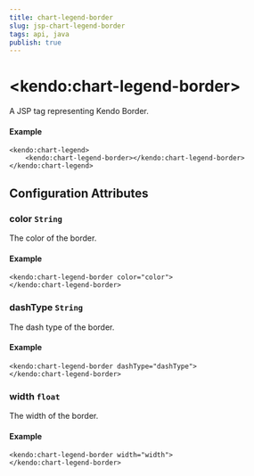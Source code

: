 ```yaml
---
title: chart-legend-border
slug: jsp-chart-legend-border
tags: api, java
publish: true
---
```


# \<kendo:chart-legend-border\>
A JSP tag representing Kendo Border.

#### Example
    <kendo:chart-legend>
        <kendo:chart-legend-border></kendo:chart-legend-border>
    </kendo:chart-legend>


## Configuration Attributes


### color `String`

The color of the border.

#### Example
    <kendo:chart-legend-border color="color">
    </kendo:chart-legend-border>



### dashType `String`

The dash type of the border.

#### Example
    <kendo:chart-legend-border dashType="dashType">
    </kendo:chart-legend-border>



### width `float`

The width of the border.

#### Example
    <kendo:chart-legend-border width="width">
    </kendo:chart-legend-border>


